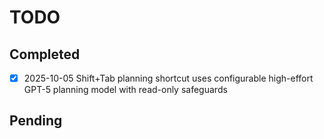 # TODO

## Completed
- [x] 2025-10-05 Shift+Tab planning shortcut uses configurable high-effort GPT-5 planning model with read-only safeguards

## Pending

